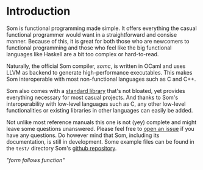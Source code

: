 # Introduction

Som is functional programming made simple. It offers everything the casual functional programmer would want in a straightforward and consise manner. Because of this, it is great for both those who are newcomers to functional programming and those who feel like the big functional languages like Haskell are a bit too complex or hard-to-read.

Naturally, the official Som compiler, *somc*, is written in OCaml and uses LLVM as backend to generate high-performance executables. This makes Som interoperable with most non-functional languages such as C and C++.

Som also comes with a [standard library](standard_library.md) that's not bloated, yet provides everything necessary for most casual projects. And thanks to Som's interoperability with low-level languages such as C, any other low-level functionalities or existing libraries in other languages can easily be added.

Not unlike most reference manuals this one is not (yey) complete and might leave some questions unanswered. Please feel free to [open an issue](https://github.com/SjVer/Som-Lang/issues/new) if you have any questions. Do however mind that Som, including its documentation, is still in development. Some example files can be found in the `test/` directory Som's [github repository](https://github.com/SjVer/Som-Lang).

<i class="right-side">"form follows function"</i>